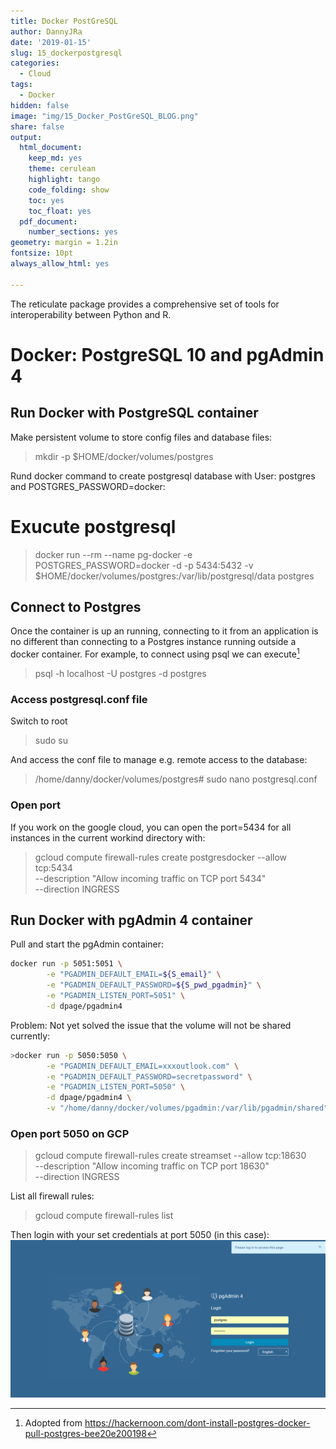 ```yaml
---
title: Docker PostGreSQL 
author: DannyJRa
date: '2019-01-15'
slug: 15_dockerpostgresql 
categories:
  - Cloud
tags:
  - Docker
hidden: false
image: "img/15_Docker_PostGreSQL_BLOG.png"
share: false
output:
  html_document:
    keep_md: yes
    theme: cerulean
    highlight: tango
    code_folding: show
    toc: yes
    toc_float: yes
  pdf_document:
    number_sections: yes
geometry: margin = 1.2in
fontsize: 10pt
always_allow_html: yes

---
```


The reticulate package provides a comprehensive set of tools for interoperability between Python and R.

<!--more-->













# Docker: PostgreSQL 10 and pgAdmin 4

## Run Docker with PostgreSQL container

Make persistent volume to store config files and database files:

>mkdir -p $HOME/docker/volumes/postgres

Rund docker command to create postgresql database with User: postgres and POSTGRES_PASSWORD=docker:
# Exucute postgresql 



>docker run --rm   --name pg-docker -e POSTGRES_PASSWORD=docker -d -p 5434:5432 -v $HOME/docker/volumes/postgres:/var/lib/postgresql/data  postgres

## Connect to Postgres

Once the container is up an running, connecting to it from an application is no different than connecting to a Postgres instance running outside a docker container. For example, to connect using psql we can execute[^1]

>psql -h localhost -U postgres -d postgres

### Access postgresql.conf file

Switch to root 
>sudo su


And access the conf file to manage e.g. remote access to the database:

>/home/danny/docker/volumes/postgres# sudo nano postgresql.conf


### Open port

If you work on the google cloud, you can open the port=5434 for all instances in the current workind directory with:

>gcloud compute firewall-rules create postgresdocker --allow tcp:5434 \
      --description "Allow incoming traffic on TCP port 5434" \
      --direction INGRESS

      
##  Run Docker with pgAdmin 4 container

Pull and start the pgAdmin container:





```bash
docker run -p 5051:5051 \
        -e "PGADMIN_DEFAULT_EMAIL=${S_email}" \
        -e "PGADMIN_DEFAULT_PASSWORD=${S_pwd_pgadmin}" \
        -e "PGADMIN_LISTEN_PORT=5051" \
        -d dpage/pgadmin4
```

Problem: Not yet solved the issue that the volume will not be shared currently:


```bash
>docker run -p 5050:5050 \
        -e "PGADMIN_DEFAULT_EMAIL=xxxoutlook.com" \
        -e "PGADMIN_DEFAULT_PASSWORD=secretpassword" \
        -e "PGADMIN_LISTEN_PORT=5050" \
        -d dpage/pgadmin4 \
        -v "/home/danny/docker/volumes/pgadmin:/var/lib/pgadmin/shared"
```


### Open port 5050 on GCP


>gcloud compute firewall-rules create streamset --allow tcp:18630 \
      --description "Allow incoming traffic on TCP port 18630" \
      --direction INGRESS
 
        
List all firewall rules:

>gcloud compute firewall-rules list

Then login with your set credentials at port 5050 (in this case):
![Login](img/pgAdmin_login.png) 
        
[^1]: Adopted from https://hackernoon.com/dont-install-postgres-docker-pull-postgres-bee20e200198

